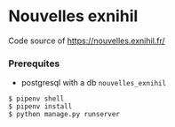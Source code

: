 # Nouvelles exnihil

Code source of https://nouvelles.exnihil.fr/

### Prerequites 
* postgresql with a db `nouvelles_exnihil`

```
$ pipenv shell
$ pipenv install
$ python manage.py runserver
```